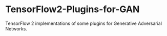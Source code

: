# TensorFlow2-Plugins-for-GAN
TensorFlow 2 implementations of some plugins for Generative Adversarial Networks.
